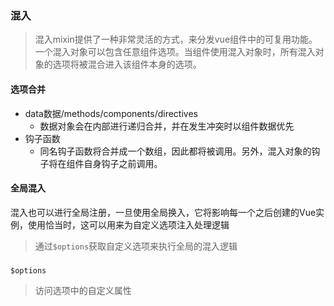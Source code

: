 ### 混入

> 混入mixin提供了一种非常灵活的方式，来分发vue组件中的可复用功能。一个混入对象可以包含任意组件选项。当组件使用混入对象时，所有混入对象的选项将被混合进入该组件本身的选项。

#### 选项合并

+ data数据/methods/components/directives
  + 数据对象会在内部进行递归合并，并在发生冲突时以组件数据优先
+ 钩子函数
  + 同名钩子函数将合并成一个数组，因此都将被调用。另外，混入对象的钩子将在组件自身钩子之前调用。





#### 全局混入

混入也可以进行全局注册，一旦使用全局换入，它将影响每一个之后创建的Vue实例，使用恰当时，这可以用来为自定义选项注入处理逻辑

> 通过`$options`获取自定义选项来执行全局的混入逻辑



### 

`$options`

> 访问选项中的自定义属性
